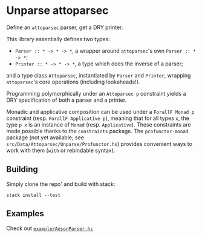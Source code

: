 Unparse attoparsec
==================

Define an `attoparsec` parser, get a DRY printer.

This library essentially defines two types:

- `Parser :: * -> * -> *`, a wrapper around `attoparsec`'s own `Parser :: * -> *`;
- `Printer :: * -> * -> *`, a type which does the inverse of a parser;

and a type class `Attoparsec`, instantiated by `Parser` and `Printer`, wrapping
`attoparsec`'s core operations (including lookaheads!).

Programming polymorphically under an `Attoparsec p` constraint yields a DRY
specification of both a parser and a printer.

Monadic and applicative composition can be used under a `ForallF Monad p` constraint
(resp. `ForallF Applicative p`), meaning that for all types `x`, the type `p x`
is an instance of `Monad` (resp. `Applicative`). These constraints are made
possible thanks to the `constraints` package. The `profunctor-monad` package 
(not yet available; see `src/Data/Attoparsec/Unparse/Profunctor.hs`)
provides convenient ways to work with them (`with` or rebindable syntax).

## Building

Simply clone the repo' and build with stack:

    stack install --test

## Examples

Check out [`example/AesonParser.hs`](https://github.com/Lysxia/unparse-attoparsec/blob/master/example/AesonParser.hs)
